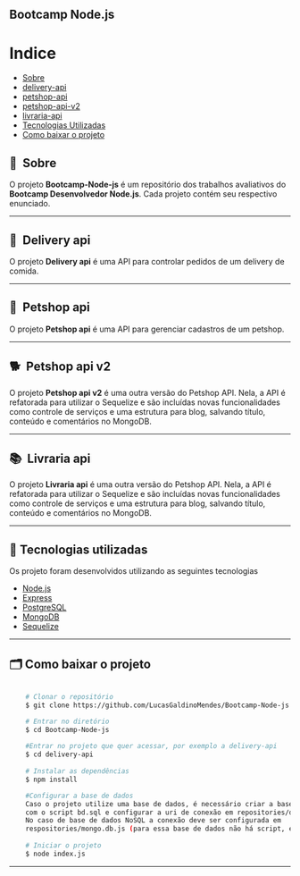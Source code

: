 ## Bootcamp Node.js

# Indice

- [Sobre](#-sobre)
- [delivery-api](#-delivery-api)
- [petshop-api](#-petshop-api)
- [petshop-api-v2](#-petshop-api-v2)
- [livraria-api](#-livraria-api)
- [Tecnologias Utilizadas](#-tecnologias-utilizadas)
- [Como baixar o projeto](#-como-baixar-o-projeto)

## 🔖&nbsp; Sobre

O projeto **Bootcamp-Node-js** é um repositório dos trabalhos avaliativos do **Bootcamp Desenvolvedor Node.js**. Cada projeto contém seu respectivo enunciado.

---

## 🍔&nbsp; Delivery api

O projeto **Delivery api** é uma API para controlar pedidos de um delivery de comida.

---

## 🐶&nbsp; Petshop api

O projeto **Petshop api** é uma API para gerenciar cadastros de um petshop.

---

## 🐕&nbsp; Petshop api v2

O projeto **Petshop api v2** é uma outra versão do Petshop API. Nela, a API é refatorada para utilizar o Sequelize e são incluídas novas funcionalidades como controle de serviços e uma estrutura para blog, salvando título, conteúdo e comentários no MongoDB.

---

## 📚&nbsp; Livraria api

O projeto **Livraria api** é uma outra versão do Petshop API. Nela, a API é refatorada para utilizar o Sequelize e são incluídas novas funcionalidades como controle de serviços e uma estrutura para blog, salvando título, conteúdo e comentários no MongoDB.

---

## 🚀 Tecnologias utilizadas

Os projeto foram desenvolvidos utilizando as seguintes tecnologias

- [Node.js](https://nodejs.org/)
- [Express](https://expressjs.com/)
- [PostgreSQL](https://www.postgresql.org/)
- [MongoDB](https://www.mongodb.com/)
- [Sequelize](https://sequelize.org/)
---

## 🗂 Como baixar o projeto

```bash

    # Clonar o repositório
    $ git clone https://github.com/LucasGaldinoMendes/Bootcamp-Node-js

    # Entrar no diretório
    $ cd Bootcamp-Node-js
  
    #Entrar no projeto que quer acessar, por exemplo a delivery-api
    $ cd delivery-api
  
    # Instalar as dependências
    $ npm install

    #Configurar a base de dados
    Caso o projeto utilize uma base de dados, é necessário criar a base de dados 
    com o script bd.sql e configurar a uri de conexão em repositories/db.js. 
    No caso de base de dados NoSQL a conexão deve ser configurada em 
    respositories/mongo.db.js (para essa base de dados não há script, é necessário cria-lá).  
    
    # Iniciar o projeto
    $ node index.js
```

---

